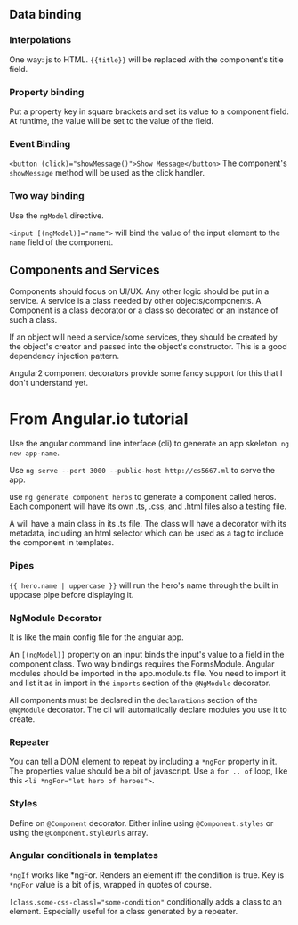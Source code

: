## Data binding

### Interpolations
One way: js to HTML. `{{title}}` will be replaced with the component's title field.

### Property binding
Put a property key in square brackets and set its value to a component field. At runtime, the value will be set to the value of the field.

### Event Binding
`<button (click)="showMessage()">Show Message</button>` The component's `showMessage` method will be used as the click handler.

### Two way binding
Use the `ngModel` directive.

`<input [(ngModel)]="name">` will bind the value of the input element to the `name` field of the component.

## Components and Services
Components should focus on UI/UX. Any other logic should be put in a service. A service is a class needed by other objects/components. A Component is a class decorator or a class so decorated or an instance of such a class.

If an object will need a service/some services, they should be created by the object's creator and passed into the object's constructor. This is a good dependency injection pattern.

Angular2 component decorators provide some fancy support for this that I don't understand yet.


# From Angular.io tutorial

Use the angular command line interface (cli) to generate an app skeleton.  `ng new app-name`.

Use `ng serve --port 3000 --public-host http://cs5667.ml` to serve the app.

use `ng generate component heros` to generate a component called heros. Each component will have its own .ts, .css, and .html files also a testing file.

A will have a main class in its .ts file. The class will have a decorator with its metadata, including an html selector which can be used as a tag to include the component in templates.

### Pipes
`{{ hero.name | uppercase }}` will run the hero's name through the built in uppcase pipe before displaying it.

### NgModule Decorator 
It is like the main config file for the angular app.

An `[(ngModel)]` property on an input binds the input's value to a field in the component class. Two way bindings requires the FormsModule. Angular modules should be imported in the app.module.ts file. You need to import it and list it as in import in the `imports` section of the `@NgModule` decorator.

All components must be declared in the `declarations` section of the `@NgModule` decorator. The cli will automatically declare modules you use it to create.

### Repeater
You can tell a DOM element to repeat by including a `*ngFor` property in it. The properties value should be a bit of javascript. Use a `for .. of` loop, like this `<li *ngFor="let hero of heroes">`. 

### Styles
Define on `@Component` decorator. 
Either inline using `@Component.styles` or using the `@Component.styleUrls` array.

### Angular conditionals in templates
`*ngIf` works like *ngFor. Renders an element iff the condition is true. Key is `*ngFor` value is a bit of js, wrapped in quotes of course.

`[class.some-css-class]="some-condition"` conditionally adds a class to an element. Especially useful for a class generated by a repeater.
